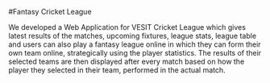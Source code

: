 #Fantasy Cricket League

We developed a Web Application for VESIT Cricket League which gives latest results of the matches, upcoming fixtures, league stats, league table and users can also play a fantasy league online in which  they can form their own team online, strategically using the player statistics. The results of their selected teams are then displayed after every match based on how the player they selected in their team, performed in the actual match.
